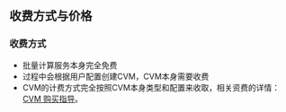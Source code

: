 ## 收费方式与价格
### 收费方式
* 批量计算服务本身完全免费
* 过程中会根据用户配置创建CVM，CVM本身需要收费
* CVM的计费方式完全按照CVM本身类型和配置来收取，相关资费的详情：[CVM 购买指导](
//www.qcloud.com/document/product/213/2179?!preview&lang=cn)。